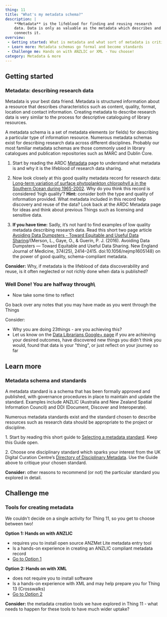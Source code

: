 ```yaml
---
thing: 11
title: "What's my metadata schema?"
description: |
    **Metadata** is the lifeblood for finding and reusing research
    data. Data is only as valuable as the metadata which describes and
    connects it.
overview:
 - Getting started: What is metadata and what sort of metadata is critical for research data?
 - Learn more: Metadata schemas go formal and become standards
 - Challenge me: Hands on with ANZLIC or XML - You choose!
category: Metadata & more
---
```

## Getting started
### Metadata: describing research data

Metadata is your best data friend. Metadata is structured information
about a resource that describes characteristics such as content,
quality, format, location and contact information. Creating metadata to
describe research data is very similar to the process for descriptive
cataloguing of library resources.

A metadata schema is a set of metadata elements (or fields) for describing
a particular type of information resource. Numerous metadata schemas
exist for describing research data across different disciplines.
Probably our most familiar metadata schemas are those commonly used in
library catalogues and publication repositories such as MARC and Dublin
Core.

1. Start by reading the ARDC [Metadata](https://ardc.edu.au/resources/working-with-data/metadata/) page to
understand what metadata is and why it is the lifeblood of research data
sharing.

2. Now look closely at this good quality metadata record for research
data: [Long-term variation of surface phytoplankton chlorophyll a in the Southern Ocean during 1965-2002](http://dx.doi.org/doi:10.4225/15/5a384270f2b61). Why
do you think this record is considered ‘high quality’? **Hint:**
consider both the type and quality of information provided. What
metadata included in this record help discovery and reuse of the data?
Look back at the ARDC Metadata page for ideas and think about
previous Things such as licensing and sensitive data.

3. **If you have time:** Sadly, it’s not hard to find examples of low
quality metadata describing research data. Read this short two page
article [Avoiding Data Dumpsters - Toward Equitable and Useful Data
Sharing](https://doi.org/10.1056/NEJMp1605148)/(Merson, L., Gaye, O., & Guerin, P. J. (2016). Avoiding Data Dumpsters — Toward Equitable and Useful Data Sharing. New England Journal of Medicine, 374(25), 2414–2415. doi:10.1056/nejmp1605148) on the power
of good quality, schema-compliant metadata.

**Consider:** Why, if metadata is the lifeblood of data discoverability
and reuse, is it often neglected or not richly done when data is
published?

### Well Done! You are halfway through\
- Now take some time to reflect

Go back over any notes that you may have made as you went through the
Things

Consider:

-   Why you are doing 23things - are you achieving this?
-   Let us know on the [Data Librarians Google+
    page](https://plus.google.com/u/0/communities/105455769899183786145 "Data Librarians Google+ page")
    if you are achieving your desired outcomes, have discovered new
    things you didn't think you would, found that data is your "thing",
    or just reflect on your journey so far

## Learn more
### Metadata schema and standards

A metadata standard is a schema that has been formally approved and
published, with governance procedures in place to maintain and update
the standard. Examples include ANZLIC (Australia and New Zealand Spatial
Information Council) and DDI (Document, Discover and Interoperate).

Numerous metadata standards exist and the standard chosen to describe
resources such as research data should be appropriate to the project or
discipline.

1\. Start by reading this short guide to [Selecting a metadata
standard](https://web.archive.org/web/20120211163323/http://marinemetadata.org/guides/mdatastandards/standardselect "Evaluating and selecting a metadata standard").
Keep this Guide open.

2\. Choose one disciplinary standard which sparks your interest from the
UK Digital Curation Centre’s [Directory of Disciplinary
Metadata](http://www.dcc.ac.uk/resources/metadata-standards "DCC Directory of Disciplinary metadata").
Use the Guide above to critique your chosen standard.

**Consider:** other reasons to recommend (or not) the particular
standard you explored in detail.

## Challenge me
### Tools for creating metadata

We couldn't decide on a single activity for Thing 11, so you get to
choose between two!

**Option 1: Hands on with ANZLIC**

-   requires you to install open source ANZMet Lite metadata entry tool
-   Is a hands-on experience in creating an ANZLIC compliant metadata
    record
-   [Go to Option
    1](https://www.ands.org.au/working-with-data/skills/23-research-data-things/all23/thing-11/thing-11-challenge-me-options#option1)

**Option 2: Hands on with XML**

-   does not require you to install software
-   Is a hands-on experience with XML and may help prepare you for Thing
    13 (Crosswalks)
-   [Go to Option
    2](https://www.ands.org.au/working-with-data/skills/23-research-data-things/all23/thing-11/thing-11-challenge-me-options#option2)

**Consider:** the metadata creation tools we have explored in Thing 11 -
what needs to happen for these tools to have much wider uptake?
